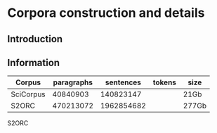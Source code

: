 # Corpora construction and details 

## Introduction

## Information

| Corpus    | paragraphs | sentences    | tokens | size  |
|-----------|------------|--------------|--------|-------|
| SciCorpus | 40840903   | 140823147    |        | 21Gb  |
| S2ORC     | 470213072  | 1962854682   |        | 277Gb |

S2ORC
